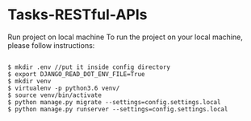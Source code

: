 # Tasks-RESTful-APIs
Run project on local machine
To run the project on your local machine, please follow instructions:
```

$ mkdir .env //put it inside config directory
$ export DJANGO_READ_DOT_ENV_FILE=True
$ mkdir venv
$ virtualenv -p python3.6 venv/
$ source venv/bin/activate
$ python manage.py migrate --settings=config.settings.local
$ python manage.py runserver --settings=config.settings.local

```
